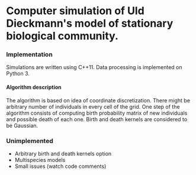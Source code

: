 # Computer simulation of Uld Dieckmann's model of stationary biological community.

### Implementation
Simulations are written using C++11. Data processing is implemented on Python 3.

#### Algorithm description
The algorithm is based on idea of coordinate discretization. There might be arbitrary number of individuals in every cell of the grid.
One step of the algorithm consists of computing birth probability matrix of new individuals and possible death of each one. Birth and death kernels are considered to be Gaussian.

### Unimplemented
 * Arbitrary birth and death kernels option
 * Multispecies models
 * Small issues (watch code comments)
